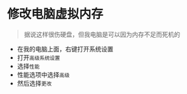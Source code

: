 # 修改电脑虚拟内存

> 据说这样很伤硬盘，但我电脑是可以因为内存不足而死机的

* 在我的电脑上面，右键打开系统设置
* 打开`高级系统设置`
* 选择`性能`
* 性能选项中选择`高级`
* 然后选择`更改`